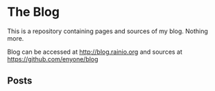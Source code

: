 # The Blog
This is a repository containing pages and sources of my blog. Nothing more.

Blog can be accessed at http://blog.rainio.org and sources at https://github.com/enyone/blog

Posts
---
